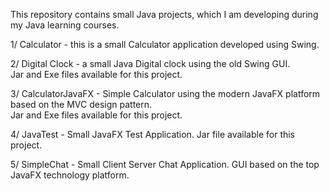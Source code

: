 This repository contains small Java projects, which I am developing
during my Java learning courses.

1/ Calculator - this is a small Calculator application developed using Swing.

2/ Digital Clock - a small Java Digital clock using the old Swing GUI.  
Jar and Exe files available for this project.

3/ CalculatorJavaFX - Simple Calculator using the modern JavaFX platform based on the MVC design pattern.    
Jar and Exe files available for this project.

4/ JavaTest - Small JavaFX Test Application. Jar file available for this project.

5/ SimpleChat - Small Client Server Chat Application. GUI based on the top JavaFX technology platform.